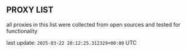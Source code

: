 ## PROXY LIST

all proxies in this list were collected from open sources and tested for functionality

last update: `2025-03-22 20:12:25.312329+00:00` UTC